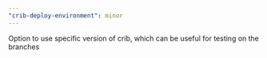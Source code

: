 ```yaml
---
"crib-deploy-environment": minor
---
```


Option to use specific version of crib, which can be useful for testing on the
branches
